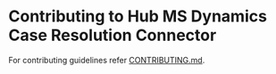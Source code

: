 # Contributing to Hub MS Dynamics Case Resolution Connector

For contributing guidelines refer [CONTRIBUTING.md](https://github.com/vmware/connectors-workspace-one/blob/master/CONTRIBUTING.md).

